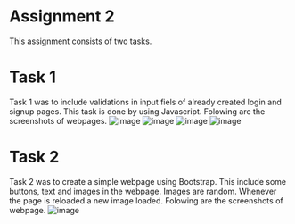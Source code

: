 # Assignment 2
This assignment consists of two tasks.

# Task 1
Task 1 was to include validations in input fiels of already created login and signup pages. This task is done by using Javascript.
Folowing are the screenshots of webpages.
![image](https://github.com/Rizwan-mehmood/WebProgramming/assets/95044913/66b733c1-71f2-46df-a05b-84d7314ceda3)
![image](https://github.com/Rizwan-mehmood/WebProgramming/assets/95044913/915524b9-6f36-4331-9362-25ec33f77c43)
![image](https://github.com/Rizwan-mehmood/WebProgramming/assets/95044913/21a41117-2fdf-40af-a6ce-316e717ce73a)
![image](https://github.com/Rizwan-mehmood/WebProgramming/assets/95044913/a5c9c7ae-493d-4c3a-89d8-930c88348dc7)

# Task 2

Task 2 was to create a simple webpage using Bootstrap. This include some buttons, text and images in the webpage. Images are random. Whenever the page is reloaded a new image loaded.
Folowing are the screenshots of webpage.
![image](https://github.com/Rizwan-mehmood/WebProgramming/assets/95044913/8b0a0e42-9e37-41b0-8a72-d0b7a4af616f)
